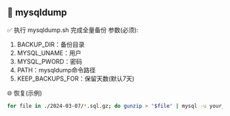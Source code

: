 🍭 mysqldump
---
✅ 执行 mysqldump.sh 完成全量备份
参数(必须):
1. BACKUP_DIR：备份目录
2. MYSQL_UNAME：用户
3. MYSQL_PWORD：密码
4. PATH：mysqldump命令路径
5. KEEP_BACKUPS_FOR：保留天数(默认7天)

🌐 恢复(示例)
```sh
for file in ./2024-03-07/*.sql.gz; do gunzip > "$file" | mysql -u your_username -p your_database_name; done

